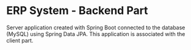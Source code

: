 # ERP System - Backend Part

Server application created with Spring Boot connected to the database (MySQL) using Spring Data JPA. 
This application is associated with the client part.

